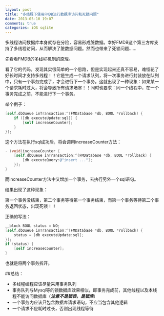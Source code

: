 ```yaml
---
layout: post
title: "多线程下使用FMDB进行数据库访问和死锁问题"
date: 2013-05-10 19:07
comments: true
categories: iOS sqlite
---
```


多线程访问数据库本身就存在分险，容易形成脏数据。幸好FMDB这个第三方库支持了多线程访问，从而解决了脏数据问题。然而也带来了死锁问题……

先看看FMDB的多线程机制的原理。

看了它的代码，发现其实很简单的一个思路，但是实现起来还真不容易，难怪花了好长时间才支持多线程！！它是生成一个请求队列，将一次事务进行封装放在队列中，只有一个事务完成了，才会进行下一个事务。这就出现了一种现象：如果某一个请求耗时过大，将会导致所有请求堵塞！！同时也要求：同一个线程中，在一个事务完成之前，不能进行下一个事务。

<!-- more -->

举个例子：

```objectivec
[self.dbQueue inTransaction:^(FMDatabase *db, BOOL *rollback) {
    if ([db executeUpdate:sql]) {
        [self increaseCounter];
    }
}];
```
这个方法在执行sql成功后，将会调用increaseCounter方法：

```objectivec
- (void)increaseCounter {
    [self.dbQueue inTransaction:^(FMDatabase *db, BOOL *rollback) {
        [db executeQuery:@"insert ..."];
    }];
}
```
而increaseCounter方法中又增加一个事务，去执行另外一个sql语句。

结果出现了这种现象：

第一个事务没结束，第二个事务等待第一个事务结束，而第一个事务等待第二个事务返回状态，出现死锁！！

正确的写法：

```objectivec
__block BOOL status = NO;
[self.dbQueue inTransaction:^(FMDatabase *db, BOOL *rollback) {
    status = [db executeUpdate:sql];
}];
if (status) {
    [self increaseCounter];
}
```
也就是将两个事务拆开。

##总结：

   * 多线程编程应该尽量采用事务队列
   * 事务队列与Mysql等的锁数据库效果相似，即事务完成前，其他线程以及本线程不能访问数据库（***注意不是锁表，是锁库***）
   * 一个事务内应该只包含数据库请求语句，不应当包含其他逻辑
   * 一个请求不应耗时过长，否则出现线程等待
